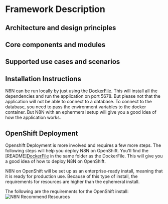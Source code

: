 # Framework Description

## Architecture and design principles

## Core components and modules

## Supported use cases and scenarios

## Installation Instructions

N8N can be run locally by just using the [DockerFile](https://github.com/bcgov/put/blob/main/containers/workflow/Dockerfile). This will install all the dependencies and run the application on port 5678. But please not that the application will not be able to connect to a database. To connect to the database, you need to pass the environment variables to the docker container. But N8N with an ephermeral setup will give you a good idea of how the application works.

## OpenShift Deployment
Openshift Deployment is more involved and requires a few more steps. The following steps will help you deploy N8N on OpenShift.
You'll find the [README][DockerFile](https://github.com/bcgov/put/blob/main/containers/workflow/README.md) in the same folder as the DockerFile. This will give you a good idea of how to deploy N8N on OpenShift.

N8N on OpenShift will be set up as an enterprise-ready install, meaning that it is ready for production use. Because of this type of install, the requirements for resources are higher than the ephemeral install. 

The following are the requirements for the OpenShift install:
![N8N Recommend Resources](../../media/n8n-resources.png)
